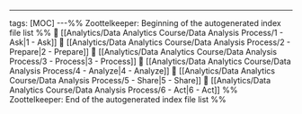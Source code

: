 ---
tags: [MOC]
---%% Zoottelkeeper: Beginning of the autogenerated index file list  %%
📄 [[Analytics/Data Analytics Course/Data Analysis Process/1 - Ask|1 - Ask]]
📄 [[Analytics/Data Analytics Course/Data Analysis Process/2 - Prepare|2 - Prepare]]
📄 [[Analytics/Data Analytics Course/Data Analysis Process/3 - Process|3 - Process]]
📄 [[Analytics/Data Analytics Course/Data Analysis Process/4 - Analyze|4 - Analyze]]
📄 [[Analytics/Data Analytics Course/Data Analysis Process/5 - Share|5 - Share]]
📄 [[Analytics/Data Analytics Course/Data Analysis Process/6 - Act|6 - Act]]
%% Zoottelkeeper: End of the autogenerated index file list  %%
